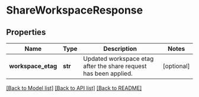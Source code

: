 # ShareWorkspaceResponse

## Properties
Name | Type | Description | Notes
------------ | ------------- | ------------- | -------------
**workspace_etag** | **str** | Updated workspace etag after the share request has been applied.  | [optional] 

[[Back to Model list]](../README.md#documentation-for-models) [[Back to API list]](../README.md#documentation-for-api-endpoints) [[Back to README]](../README.md)


